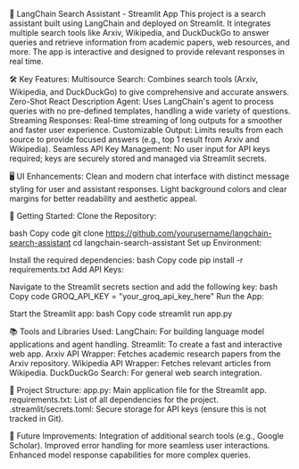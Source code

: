🔎 LangChain Search Assistant - Streamlit App
This project is a search assistant built using LangChain and deployed on Streamlit. It integrates multiple search tools like Arxiv, Wikipedia, and DuckDuckGo to answer queries and retrieve information from academic papers, web resources, and more. The app is interactive and designed to provide relevant responses in real time.



🛠 Key Features:
Multisource Search: Combines search tools (Arxiv, Wikipedia, and DuckDuckGo) to give comprehensive and accurate answers.
Zero-Shot React Description Agent: Uses LangChain's agent to process queries with no pre-defined templates, handling a wide variety of questions.
Streaming Responses: Real-time streaming of long outputs for a smoother and faster user experience.
Customizable Output: Limits results from each source to provide focused answers (e.g., top 1 result from Arxiv and Wikipedia).
Seamless API Key Management: No user input for API keys required; keys are securely stored and managed via Streamlit secrets.


🖥️ UI Enhancements:
Clean and modern chat interface with distinct message styling for user and assistant responses.
Light background colors and clear margins for better readability and aesthetic appeal.


🚀 Getting Started:
Clone the Repository:

bash
Copy code
git clone https://github.com/yourusername/langchain-search-assistant
cd langchain-search-assistant
Set up Environment:



Install the required dependencies:
bash
Copy code
pip install -r requirements.txt
Add API Keys:



Navigate to the Streamlit secrets section and add the following key:
bash
Copy code
GROQ_API_KEY = "your_groq_api_key_here"
Run the App:



Start the Streamlit app:
bash
Copy code
streamlit run app.py


📚 Tools and Libraries Used:
LangChain: For building language model applications and agent handling.
Streamlit: To create a fast and interactive web app.
Arxiv API Wrapper: Fetches academic research papers from the Arxiv repository.
Wikipedia API Wrapper: Fetches relevant articles from Wikipedia.
DuckDuckGo Search: For general web search integration.


📑 Project Structure:
app.py: Main application file for the Streamlit app.
requirements.txt: List of all dependencies for the project.
.streamlit/secrets.toml: Secure storage for API keys (ensure this is not tracked in Git).


🌱 Future Improvements:
Integration of additional search tools (e.g., Google Scholar).
Improved error handling for more seamless user interactions.
Enhanced model response capabilities for more complex queries.
